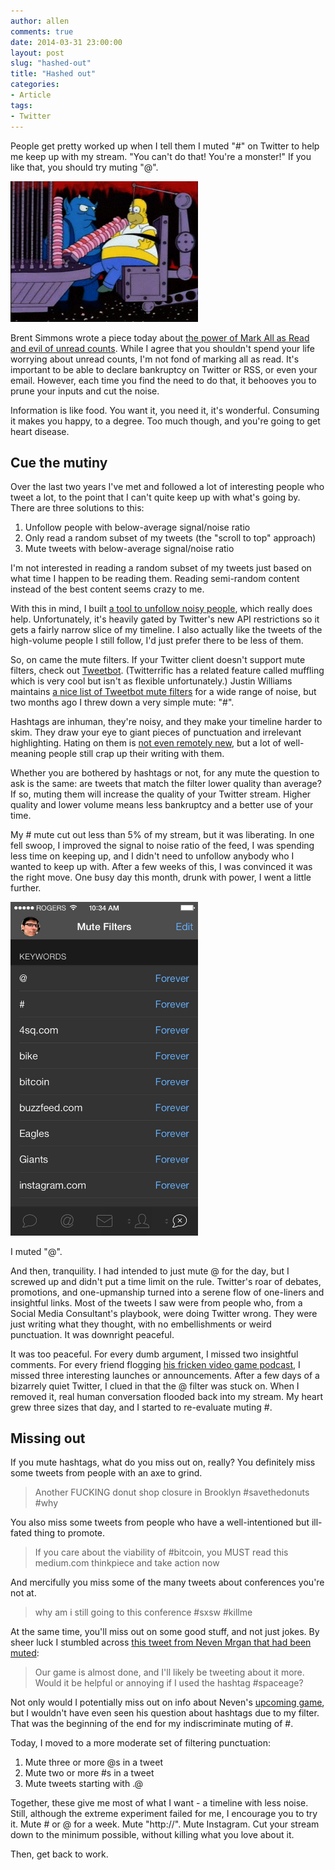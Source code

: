 ```yaml
---
author: allen
comments: true
date: 2014-03-31 23:00:00
layout: post
slug: "hashed-out"
title: "Hashed out"
categories:
- Article
tags:
- Twitter
---
```


People get pretty worked up when I tell them I muted "#" on Twitter to help me keep up with my stream. "You can't do that! You're a monster!" If you like that, you should try muting "@".

<img src='/images/2014/twitter-hell.jpg' width='300'>

Brent Simmons wrote a piece today about [the power of Mark All as Read and evil of unread counts](http://inessential.com/2014/03/31/mark_all_as_read). While I agree that you shouldn't spend your life worrying about unread counts, I'm not fond of marking all as read. It's important to be able to declare bankruptcy on Twitter or RSS, or even your email. However, each time you find the need to do that, it behooves you to prune your inputs and cut the noise.

Information is like food. You want it, you need it, it's wonderful. Consuming it makes you happy, to a degree. Too much though, and you're going to get heart disease.

## Cue the mutiny

Over the last two years I've met and followed a lot of interesting people who tweet a lot, to the point that I can't quite keep up with what's going by. There are three solutions to this:

1. Unfollow people with below-average signal/noise ratio
2. Only read a random subset of my tweets (the "scroll to top" approach)
3. Mute tweets with below-average signal/noise ratio

I'm not interested in reading a random subset of my tweets just based on what time I happen to be reading them. Reading semi-random content instead of the best content seems crazy to me.

With this in mind, I built [a tool to unfollow noisy people](http://www.unladenfollow.com/), which really does help. Unfortunately, it's heavily gated by Twitter's new API restrictions so it gets a fairly narrow slice of my timeline. I also actually like the tweets of the high-volume people I still follow, I'd just prefer there to be less of them.

So, on came the mute filters. If your Twitter client doesn't support mute filters, check out [Tweetbot](http://tapbots.com/software/tweetbot/). (Twitterrific has a related feature called muffling which is very cool but isn't as flexible unfortunately.) Justin Williams maintains [a nice list of Tweetbot mute filters](https://github.com/justin/SilencedBots/blob/master/RegEx-Filters.md) for a wide range of noise, but two months ago I threw down a very simple mute: "#".

Hashtags are inhuman, they're noisy, and they make your timeline harder to skim. They draw your eye to giant pieces of punctuation and irrelevant highlighting. Hating on them is [not even remotely new](http://blog.extraface.com/2008/02/26/why-i-unfollow-people-who-use-hashtags-on-twitter/), but a lot of well-meaning people still crap up their writing with them.

Whether you are bothered by hashtags or not, for any mute the question to ask is the same: are tweets that match the filter lower quality than average? If so, muting them will increase the quality of your Twitter stream. Higher  quality and lower volume means less bankruptcy and a better use of your time.

My # mute cut out less than 5% of my stream, but it was liberating. In one fell swoop, I improved the signal to noise ratio of the feed, I was spending less time on keeping up, and I didn't need to unfollow anybody who I wanted to keep up with. After a few weeks of this, I was convinced it was the right move. One busy day this month, drunk with power, I went a little further.

<img src='/images/2014/tweetbot-mutes.jpg' width='300'>

I muted "@".

And then, tranquility. I had intended to just mute @ for the day, but I screwed up and didn't put a time limit on the rule. Twitter's roar of debates, promotions, and one-upmanship turned into a serene flow of one-liners and insightful links. Most of the tweets I saw were from people who, from a Social Media Consultant's playbook, were doing Twitter wrong. They were just writing what they thought, with no embellishments or weird punctuation. It was downright peaceful.

It was too peaceful. For every dumb argument, I missed two insightful comments. For every friend flogging [his fricken video game podcast](http://upup.fm), I missed three interesting launches or announcements. After a few days of a bizarrely quiet Twitter, I clued in that the @ filter was stuck on. When I removed it, real human conversation flooded back into my stream. My heart grew three sizes that day, and I started to re-evaluate muting #.

## Missing out
If you mute hashtags, what do you miss out on, really? You definitely miss some tweets from people with an axe to grind.

> Another FUCKING donut shop closure in Brooklyn #savethedonuts #why

You also miss some tweets from people who have a well-intentioned but ill-fated thing to promote.

> If you care about the viability of #bitcoin, you MUST read this medium.com thinkpiece and take action now

And mercifully you miss some of the many tweets about conferences you're not at.

> why am i still going to this conference #sxsw #killme

At the same time, you'll miss out on some good stuff, and not just jokes. By sheer luck I stumbled across [this tweet from Neven Mrgan that had been muted](https://twitter.com/mrgan/status/446705191140618240):

> Our game is almost done, and I'll likely be tweeting about it more. Would it be helpful or annoying if I used the hashtag #spaceage?

Not only would I potentially miss out on info about Neven's [upcoming game](http://www.spaceageapp.com/), but I wouldn't have even seen his question about hashtags due to my filter. That was the beginning of the end for my indiscriminate muting of #.

Today, I moved to a more moderate set of filtering punctuation:

1. Mute three or more @s in a tweet
2. Mute two or more #s in a tweet
3. Mute tweets starting with .@

Together, these give me most of what I want - a timeline with less noise. Still, although the extreme experiment failed for me, I encourage you to try it. Mute # or @ for a week. Mute "http://". Mute Instagram. Cut your stream down to the minimum possible, without killing what you love about it.

Then, get back to work.